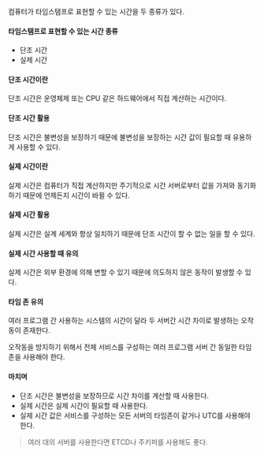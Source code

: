 컴퓨터가 타임스탬프로 표현할 수 있는 시간을 두 종류가 있다.

#### 타임스탬프로 표현할 수 있는 시간 종류
- 단조 시간
- 실제 시간

#### 단조 시간이란
단조 시간은 운영체제 또는 CPU 같은 하드웨어에서 직접 계산하는 시간이다.

#### 단조 시간 활용
단조 시간은 불변성을 보장하기 때문에 불변성을 보장하는 시간 값이 필요할 때 유용하게 사용할 수 있다.

#### 실제 시간이란
실제 시간은 컴퓨터가 직접 계산하지만 주기적으로 시간 서버로부터 값을 가져와 동기화하기 때문에 언제든지 시간이 바뀔 수 있다.

#### 실제 시간 활용
실제 시간은 실계 세계와 항상 일치하기 때문에 단조 시간이 할 수 없는 일을 할 수 있다.

#### 실제 시간 사용할 때 유의
실제 시간은 외부 환경에 의해 변할 수 있기 때문에 의도하지 않은 동작이 발생할 수 있다.

#### 타임 존 유의
여러 프로그램 간 사용하는 시스템의 시간이 달라 두 서버간 시간 차이로 발생하는 오작동이 존재한다.

오작동을 방지하기 위해서 전체 서비스를 구성하는 여러 프로그램 서버 간 동일한 타임 존을 사용해야 한다.

#### 마치며
- 단조 시간은 불변성을 보장하므로 시간 차이를 계산할 때 사용한다.
- 실제 시간은 실제 시간이 필요할 때 사용한다.
- 실제 시간 값은 서비스를 구성하는 모든 서버의 타임존이 같거나 UTC를 사용해야 한다.

> 여러 대의 서버를 사용한다면 ETCD나 주키퍼를 사용해도 좋다.
